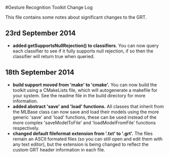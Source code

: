 #Gesture Recognition Toolkit Change Log

This file contains some notes about significant changes to the GRT.

## 23rd September 2014 
- **added getSupportsNullRejection() to classifiers**. You can now query each classifier to see if it fully supports null rejection, if so then the classifier will return true when queried.

## 18th September 2014 
- **build support moved from 'make' to 'cmake'.** You can now build the toolkit using a CMakeLists file, which will autogenerate a makefile for your system.  See the readme file in the build directory for more information.
- **added abstract 'save' and 'load' functions.**  All classes that inherit from the MLBase class can now save and load their models using the more generic 'save' and 'load' functions, these can be used instead of the more complex 'saveModelToFile' and 'loadModelFromFile' functions respectively.
- **changed default fileformat extension from '.txt' to '.grt'.** The files remain an ASCII formated files (so you can still open and edit them with any text editor), but the extension is being changed to reflect the custom GRT header information in each file.

